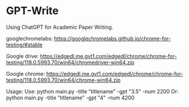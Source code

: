 # GPT-Write
Using ChatGPT for Academic Paper Writing.


googlechromelabs:
	https://googlechromelabs.github.io/chrome-for-testing/#stable

Google drive:
	https://edgedl.me.gvt1.com/edgedl/chrome/chrome-for-testing/118.0.5993.70/win64/chromedriver-win64.zip
	
Google chrome:
	https://edgedl.me.gvt1.com/edgedl/chrome/chrome-for-testing/118.0.5993.70/win64/chrome-win64.zip

Usage:
    Use: python main.py -title "titlename" -gpt "3.5" -num 2200
    Or: python main.py -title "titlename" -gpt "4" -num 4200